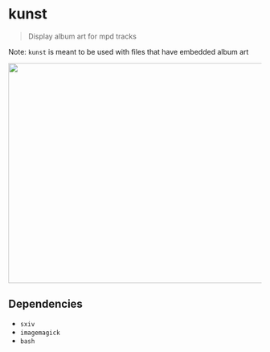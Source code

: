 # kunst
> Display album art for mpd tracks

Note: ```kunst``` is meant to be used with files that have embedded album art

<p align="left">
<img src="extra/demo.gif" width="657.8" height="438.1">
</a>
</p>

## Dependencies
- ```sxiv```
- ```imagemagick```
- ```bash```
